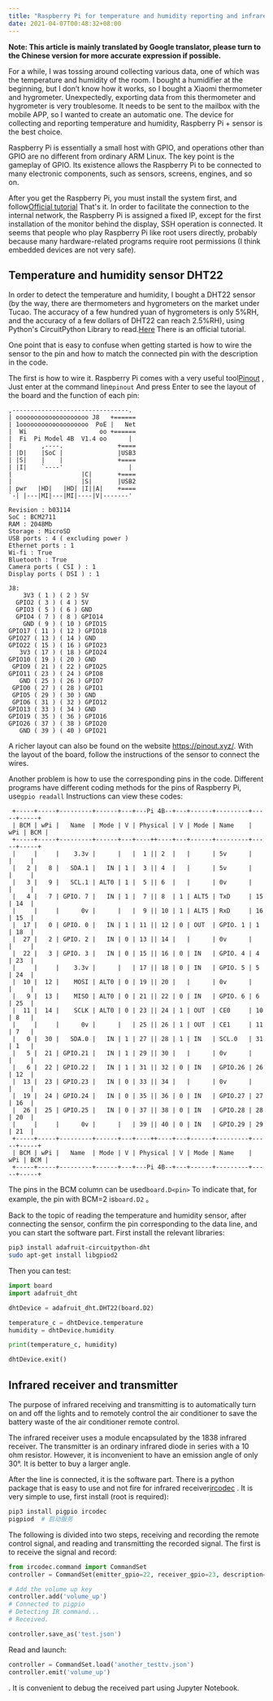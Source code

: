 ```yaml
---
title: "Raspberry Pi for temperature and humidity reporting and infrared control"
date: 2021-04-07T00:48:32+08:00
---
```


__Note: This article is mainly translated by Google translator, please turn to the Chinese version for more accurate expression if possible.__

For a while, I was tossing around collecting various data, one of which was the temperature and humidity of the room. I bought a humidifier at the beginning, but I don’t know how it works, so I bought a Xiaomi thermometer and hygrometer. Unexpectedly, exporting data from this thermometer and hygrometer is very troublesome. It needs to be sent to the mailbox with the mobile APP, so I wanted to create an automatic one. The device for collecting and reporting temperature and humidity, Raspberry Pi + sensor is the best choice.

Raspberry Pi is essentially a small host with GPIO, and operations other than GPIO are no different from ordinary ARM Linux. The key point is the gameplay of GPIO. Its existence allows the Raspberry Pi to be connected to many electronic components, such as sensors, screens, engines, and so on.

After you get the Raspberry Pi, you must install the system first, and follow[Official tutorial](https://projects.raspberrypi.org/en/projects/raspberry-pi-setting-up) That's it. In order to facilitate the connection to the internal network, the Raspberry Pi is assigned a fixed IP, except for the first installation of the monitor behind the display, SSH operation is connected. It seems that people who play Raspberry Pi like root users directly, probably because many hardware-related programs require root permissions (I think embedded devices are not very safe).

## Temperature and humidity sensor DHT22

In order to detect the temperature and humidity, I bought a DHT22 sensor (by the way, there are thermometers and hygrometers on the market under Tucao. The accuracy of a few hundred yuan of hygrometers is only 5%RH, and the accuracy of a few dollars of DHT22 can reach 2.5%RH), using Python's CircuitPython Library to read.[Here](https://learn.adafruit.com/dht-humidity-sensing-on-raspberry-pi-with-gdocs-logging/python-setup) There is an official tutorial.

One point that is easy to confuse when getting started is how to wire the sensor to the pin and how to match the connected pin with the description in the code.

The first is how to wire it. Raspberry Pi comes with a very useful tool[Pinout](https://gpiozero.readthedocs.io/en/stable/cli_tools.html) , Just enter at the command line`pinout` And press Enter to see the layout of the board and the function of each pin:

```text
,--------------------------------.
| oooooooooooooooooooo J8   +======
| 1ooooooooooooooooooo  PoE |   Net
|  Wi                    oo +======
|  Fi  Pi Model 4B  V1.4 oo      |
|        ,----.               +====
| |D|    |SoC |               |USB3
| |S|    |    |               +====
| |I|    `----'                  |
|                   |C|       +====
|                   |S|       |USB2
| pwr   |HD|   |HD| |I||A|    +====
`-| |---|MI|---|MI|----|V|-------'

Revision : b03114
SoC : BCM2711
RAM : 2048Mb
Storage : MicroSD
USB ports : 4 ( excluding power )
Ethernet ports : 1
Wi-fi : True
Bluetooth : True
Camera ports ( CSI ) : 1
Display ports ( DSI ) : 1

J8:
    3V3 ( 1 ) ( 2 ) 5V
  GPIO2 ( 3 ) ( 4 ) 5V
  GPIO3 ( 5 ) ( 6 ) GND
  GPIO4 ( 7 ) ( 8 ) GPIO14
    GND ( 9 ) ( 10 ) GPIO15
GPIO17 ( 11 ) ( 12 ) GPIO18
GPIO27 ( 13 ) ( 14 ) GND
GPIO22 ( 15 ) ( 16 ) GPIO23
   3V3 ( 17 ) ( 18 ) GPIO24
GPIO10 ( 19 ) ( 20 ) GND
 GPIO9 ( 21 ) ( 22 ) GPIO25
GPIO11 ( 23 ) ( 24 ) GPIO8
   GND ( 25 ) ( 26 ) GPIO7
 GPIO0 ( 27 ) ( 28 ) GPIO1
 GPIO5 ( 29 ) ( 30 ) GND
 GPIO6 ( 31 ) ( 32 ) GPIO12
GPIO13 ( 33 ) ( 34 ) GND
GPIO19 ( 35 ) ( 36 ) GPIO16
GPIO26 ( 37 ) ( 38 ) GPIO20
   GND ( 39 ) ( 40 ) GPIO21
```

A richer layout can also be found on the website https://pinout.xyz/. With the layout of the board, follow the instructions of the sensor to connect the wires.

Another problem is how to use the corresponding pins in the code. Different programs have different coding methods for the pins of Raspberry Pi, use`gpio readall` Instructions can view these codes:

```text
 +-----+-----+---------+------+---+---Pi 4B--+---+------+---------+-----+-----+
 | BCM | wPi |   Name  | Mode | V | Physical | V | Mode | Name    | wPi | BCM |
 +-----+-----+---------+------+---+----++----+---+------+---------+-----+-----+
 |     |     |    3.3v |      |   |  1 || 2  |   |      | 5v      |     |     |
 |   2 |   8 |   SDA.1 |   IN | 1 |  3 || 4  |   |      | 5v      |     |     |
 |   3 |   9 |   SCL.1 | ALT0 | 1 |  5 || 6  |   |      | 0v      |     |     |
 |   4 |   7 | GPIO. 7 |   IN | 1 |  7 || 8  | 1 | ALT5 | TxD     | 15  | 14  |
 |     |     |      0v |      |   |  9 || 10 | 1 | ALT5 | RxD     | 16  | 15  |
 |  17 |   0 | GPIO. 0 |   IN | 1 | 11 || 12 | 0 | OUT  | GPIO. 1 | 1   | 18  |
 |  27 |   2 | GPIO. 2 |   IN | 0 | 13 || 14 |   |      | 0v      |     |     |
 |  22 |   3 | GPIO. 3 |   IN | 0 | 15 || 16 | 0 | IN   | GPIO. 4 | 4   | 23  |
 |     |     |    3.3v |      |   | 17 || 18 | 0 | IN   | GPIO. 5 | 5   | 24  |
 |  10 |  12 |    MOSI | ALT0 | 0 | 19 || 20 |   |      | 0v      |     |     |
 |   9 |  13 |    MISO | ALT0 | 0 | 21 || 22 | 0 | IN   | GPIO. 6 | 6   | 25  |
 |  11 |  14 |    SCLK | ALT0 | 0 | 23 || 24 | 1 | OUT  | CE0     | 10  | 8   |
 |     |     |      0v |      |   | 25 || 26 | 1 | OUT  | CE1     | 11  | 7   |
 |   0 |  30 |   SDA.0 |   IN | 1 | 27 || 28 | 1 | IN   | SCL.0   | 31  | 1   |
 |   5 |  21 | GPIO.21 |   IN | 1 | 29 || 30 |   |      | 0v      |     |     |
 |   6 |  22 | GPIO.22 |   IN | 1 | 31 || 32 | 0 | IN   | GPIO.26 | 26  | 12  |
 |  13 |  23 | GPIO.23 |   IN | 0 | 33 || 34 |   |      | 0v      |     |     |
 |  19 |  24 | GPIO.24 |   IN | 0 | 35 || 36 | 0 | IN   | GPIO.27 | 27  | 16  |
 |  26 |  25 | GPIO.25 |   IN | 0 | 37 || 38 | 0 | IN   | GPIO.28 | 28  | 20  |
 |     |     |      0v |      |   | 39 || 40 | 0 | IN   | GPIO.29 | 29  | 21  |
 +-----+-----+---------+------+---+----++----+---+------+---------+-----+-----+
 | BCM | wPi |   Name  | Mode | V | Physical | V | Mode | Name    | wPi | BCM |
 +-----+-----+---------+------+---+---Pi 4B--+---+------+---------+-----+-----+
```

The pins in the BCM column can be used`board.D<pin>` To indicate that, for example, the pin with BCM=2 is`board.D2` 。

Back to the topic of reading the temperature and humidity sensor, after connecting the sensor, confirm the pin corresponding to the data line, and you can start the software part. First install the relevant libraries:

```bash
pip3 install adafruit-circuitpython-dht
sudo apt-get install libgpiod2
```

Then you can test:

```python
import board
import adafruit_dht

dhtDevice = adafruit_dht.DHT22(board.D2)

temperature_c = dhtDevice.temperature
humidity = dhtDevice.humidity

print(temperature_c, humidity)

dhtDevice.exit()
```

## Infrared receiver and transmitter

The purpose of infrared receiving and transmitting is to automatically turn on and off the lights and to remotely control the air conditioner to save the battery waste of the air conditioner remote control.

The infrared receiver uses a module encapsulated by the 1838 infrared receiver. The transmitter is an ordinary infrared diode in series with a 10 ohm resistor. However, it is inconvenient to have an emission angle of only 30°. It is better to buy a larger angle.

After the line is connected, it is the software part. There is a python package that is easy to use and not fire for infrared receiver[ircodec](https://github.com/kentwait/ircodec) . It is very simple to use, first install (root is required):

```bash
pip3 install pigpio ircodec
pigpiod  # 启动服务
```

The following is divided into two steps, receiving and recording the remote control signal, and reading and transmitting the recorded signal. The first is to receive the signal and record:

```python
from ircodec.command import CommandSet
controller = CommandSet(emitter_gpio=22, receiver_gpio=23, description='xxx')

# Add the volume up key
controller.add('volume_up')
# Connected to pigpio
# Detecting IR command...
# Received.

controller.save_as('test.json')
```

Read and launch:

```python
controller = CommandSet.load('another_testtv.json')
controller.emit('volume_up')
```

. It is convenient to debug the received part using Jupyter Notebook.
